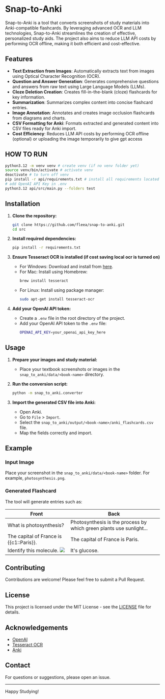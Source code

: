 # Snap-to-Anki

Snap-to-Anki is a tool that converts screenshots of study materials into Anki-compatible flashcards. By leveraging
advanced OCR and LLM technologies, Snap-to-Anki streamlines the creation of effective, personalized study aids. The
project also aims to reduce LLM API costs by performing OCR offline, making it both efficient and cost-effective.

## Features

- **Text Extraction from Images**: Automatically extracts text from images using Optical Character Recognition (OCR).
- **Question and Answer Generation**: Generates comprehensive questions and answers from raw text using Large Language
  Models (LLMs).
- **Cloze Deletion Creation**: Creates fill-in-the-blank (cloze) flashcards for key information.
- **Summarization**: Summarizes complex content into concise flashcard entries.
- **Image Annotation**: Annotates and creates image occlusion flashcards from diagrams and charts.
- **CSV Formatting for Anki**: Formats extracted and generated content into CSV files ready for Anki import.
- **Cost Efficiency**: Reduces LLM API costs by performing OCR offline (optional) or uploading the image temporarily to
  give gpt access

## HOW TO RUN

```sh
python3.12 -m venv venv # create venv (if no venv folder yet)
source venv/bin/activate # activate venv
deactivate # to turn off venv
pip install -r api/requirements.txt # install all requirements located in api
# add OpenAI API Key in .env
python3.12 api/src/main.py --folders test
```

## Installation

1. **Clone the repository:**
    ```sh
    git clone https://github.com/fleea/snap-to-anki.git
    cd src
    ```

2. **Install required dependencies:**
    ```sh
    pip install -r requirements.txt
    ```

3. **Ensure Tesseract OCR is installed (if cost saving local ocr is turned on)**
    - For Windows: Download and install from [here](https://github.com/UB-Mannheim/tesseract/wiki).
    - For Mac: Install using Homebrew:
      ```sh
      brew install tesseract
      ```
    - For Linux: Install using package manager:
      ```sh
      sudo apt-get install tesseract-ocr
      ```

4. **Add your OpenAI API token:**
    - Create a `.env` file in the root directory of the project.
    - Add your OpenAI API token to the `.env` file:
      ```sh
      OPENAI_API_KEY=your_openai_api_key_here
      ```

## Usage

1. **Prepare your images and study material:**
    - Place your textbook screenshots or images in the `snap_to_anki/data/<book-name>` directory.

2. **Run the conversion script:**
    ```sh
    python -m snap_to_anki.converter
    ```

3. **Import the generated CSV file into Anki:**
    - Open Anki.
    - Go to `File` > `Import`.
    - Select the `snap_to_anki/output/<book-name>/anki_flashcards.csv` file.
    - Map the fields correctly and import.

## Example

### Input Image

Place your screenshot in the `snap_to_anki/data/<book-name>` folder. For example, `photosynthesis.png`.

### Generated Flashcard

The tool will generate entries such as:

| Front                                           | Back                                                                |
|-------------------------------------------------|---------------------------------------------------------------------|
| What is photosynthesis?                         | Photosynthesis is the process by which green plants use sunlight... |
| The capital of France is {{c1::Paris}}.         | The capital of France is Paris.                                     |
| Identify this molecule. <img src='glucose.png'> | It's glucose.                                                       |

## Contributing

Contributions are welcome! Please feel free to submit a Pull Request.

## License

This project is licensed under the MIT License - see the [LICENSE](LICENSE) file for details.

## Acknowledgements

- [OpenAI](https://openai.com/)
- [Tesseract OCR](https://github.com/tesseract-ocr/tesseract)
- [Anki](https://apps.ankiweb.net/)

## Contact

For questions or suggestions, please open an issue.

---

Happy Studying!